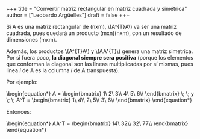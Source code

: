 +++
title = "Convertir matriz rectangular en matriz cuadrada y simétrica"
author = ["Leobardo Argüelles"]
draft = false
+++

Si A es una matriz rectangular de (nxm), \\(A^{T}A\\) va ser una matriz
cuadrada, pues quedará un producto (mxn)(nxm), con un resultado
de dimensiones (mxm).

Además, los productos \\(A^{T}A\\) y \\(AA^{T}\\) genera una matriz simetrica.
Por si fuera poco, **la diagonal siempre sera positiva** (porque los elementos
que conforman la diagonal son las lineas multiplicadas por sí mismas, pues
linea _i_ de A es la columna _i_ de A transpuesta).

Por ejemplo:

\begin{equation\*}
A =
\begin{bmatrix}
1\ 2\ 3\\\\
4\ 5\ 6\\\\
\end{bmatrix}
\\; \\; y \\; \\;
A^T =
\begin{bmatrix}
1\ 4\\\\
2\ 5\\\\
3\ 6\\\\
\end{bmatrix}
\end{equation\*}

Entonces:

\begin{equation\*}
AA^T =
\begin{bmatrix}
14\ 32\\\\
32\ 77\\\\
\end{bmatrix}
\end{equation\*}
